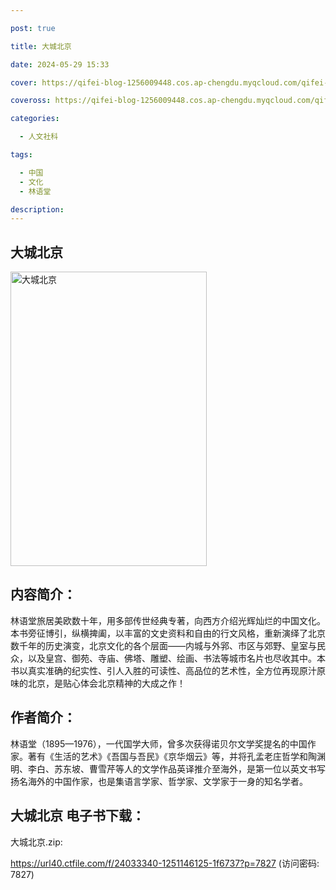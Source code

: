 ```yaml
---

post: true

title: 大城北京

date: 2024-05-29 15:33

cover: https://qifei-blog-1256009448.cos.ap-chengdu.myqcloud.com/qifei-blog/6584e018c458853aef4561cb.jpg

coveross: https://qifei-blog-1256009448.cos.ap-chengdu.myqcloud.com/qifei-blog/6584e018c458853aef4561cb.jpg

categories:

  - 人文社科

tags:

  - 中国
  - 文化
  - 林语堂

description:
---
```


## 大城北京
<img alt="大城北京 " class="aligncenter loading" data-was-processed="true" decoding="async" fetchpriority="high" height="471" src="https://qifei-blog-1256009448.cos.ap-chengdu.myqcloud.com/qifei-blog/6584e018c458853aef4561cb.jpg " style="cursor: zoom-in;" width="314"/>

## 内容简介：

林语堂旅居美欧数十年，用多部传世经典专著，向西方介绍光辉灿烂的中国文化。本书旁征博引，纵横捭阖，以丰富的文史资料和自由的行文风格，重新演绎了北京数千年的历史演变，北京文化的各个层面——内城与外郛、市区与郊野、皇室与民众，以及皇宫、御苑、寺庙、佛塔、雕塑、绘画、书法等城市名片也尽收其中。本书以真实准确的纪实性、引人入胜的可读性、高品位的艺术性，全方位再现原汁原味的北京，是贴心体会北京精神的大成之作！

## 作者简介：

林语堂（1895—1976），一代国学大师，曾多次获得诺贝尔文学奖提名的中国作家。著有《生活的艺术》《吾国与吾民》《京华烟云》等，并将孔孟老庄哲学和陶渊明、李白、苏东坡、曹雪芹等人的文学作品英译推介至海外，是第一位以英文书写扬名海外的中国作家，也是集语言学家、哲学家、文学家于一身的知名学者。

## 大城北京 电子书下载：

大城北京.zip: 

https://url40.ctfile.com/f/24033340-1251146125-1f6737?p=7827 (访问密码: 7827)

